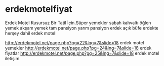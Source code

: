 erdekmotelfiyat
===============

Erdek Motel Kusursuz Bir Tatil İçin.Süper yemekler sabah kahvaltı öğlen yemek akşam yemek tam pansiyon yarım pansiyon erdek açık büfe erdekte herşey dahil erdek motel

http://erdekmotel.net/page.php?pg=22&lng=7&slide=18 erdek motel yemekler
http://erdekmotel.net/page.php?pg=24&lng=7&slide=18 erdek fiyatlar
http://erdekmotel.net/page.php?pg=25&lng=7&slide=18 erdek motel iletişim
